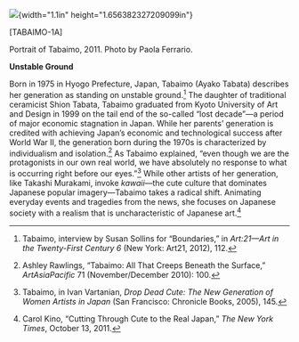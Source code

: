 ![](media/image1.jpg){width="1.1in" height="1.656382327209099in"}

\[TABAIMO-1A\]

Portrait of Tabaimo, 2011. Photo by Paola Ferrario.

**Unstable Ground**

Born in 1975 in Hyogo Prefecture, Japan, Tabaimo (Ayako Tabata) describes her generation as standing on unstable ground.[^1] The daughter of traditional ceramicist Shion Tabata, Tabaimo graduated from Kyoto University of Art and Design in 1999 on the tail end of the so-called “lost decade”—a period of major economic stagnation in Japan. While her parents’ generation is credited with achieving Japan’s economic and technological success after World War II, the generation born during the 1970s is characterized by individualism and isolation.[^2] As Tabaimo explained, “even though we are the protagonists in our own real world, we have absolutely no response to what is occurring right before our eyes.”[^3] While other artists of her generation, like Takashi Murakami, invoke *kawaii*—the cute culture that dominates Japanese popular imagery—Tabaimo takes a radical shift. Animating everyday events and tragedies from the news, she focuses on Japanese society with a realism that is uncharacteristic of Japanese art.[^4]

[^1]: Tabaimo, interview by Susan Sollins for “Boundaries,” in *Art:21—Art in the Twenty-First Century 6* (New York: Art21, 2012), 112.

[^2]: Ashley Rawlings, “Tabaimo: All That Creeps Beneath the Surface,” *ArtAsiaPacific* 71 (November/December 2010): 100.

[^3]: Tabaimo, in Ivan Vartanian, *Drop Dead Cute: The New Generation of Women Artists in Japan* (San Francisco: Chronicle Books, 2005), 145.

[^4]: Carol Kino, “Cutting Through Cute to the Real Japan,” *The New York Times*, October 13, 2011.

